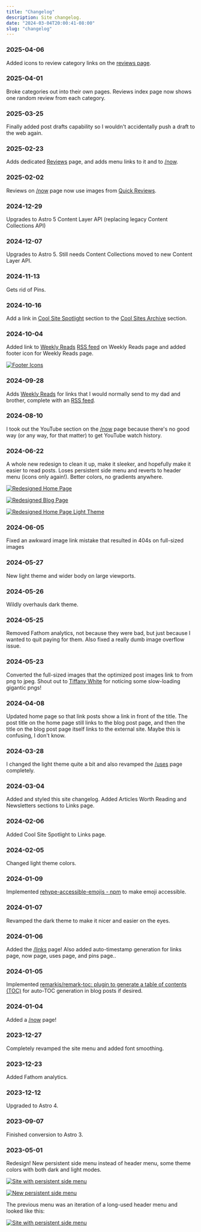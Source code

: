 ```yaml
---
title: "Changelog"
description: Site changelog.
date: "2024-03-04T20:00:41-08:00"
slug: "changelog"
---
```

### 2025-04-06

Added icons to review category links on the [reviews page](/reviews).

### 2025-04-01

Broke categories out into their own pages. Reviews index page now shows one random review from each category.

### 2025-03-25

Finally added post drafts capability so I wouldn't accidentally push a draft to the web again.

### 2025-02-23

Adds dedicated [Reviews](/reviews) page, and adds menu links to it and to [/now](/now).

### 2025-02-02

Reviews on [/now](/now) page now use images from [Quick Reviews](https://quickreviews.app/).

### 2024-12-29

Upgrades to Astro 5 Content Layer API (replacing legacy Content Collections API)

### 2024-12-07

Upgrades to Astro 5. Still needs Content Collections moved to new Content Layer API.

### 2024-11-13

Gets rid of Pins.

### 2024-10-16

Add a link in [Cool Site Spotlight](/links/#cool-site-spotlight) section to the [Cool Sites Archive](/links/#cool-sites-archive) section.

### 2024-10-04

Added link to [Weekly Reads](/reads/1) [RSS feed](/reads/rss.xml) on Weekly Reads page and added footer icon for Weekly Reads page.

[![Footer Icons](../../assets/images/posts/ReadsIcon-D13602BA-2FF6-4610-A356-5704C868D75A.png)](/images/posts/ReadsIcon-D13602BA-2FF6-4610-A356-5704C868D75A.jpg)

### 2024-09-28

Adds [Weekly Reads](/reads/1) for links that I would normally send to my dad and brother, complete with an [RSS feed](/reads/rss.xml).

### 2024-08-10

I took out the YouTube section on the [/now](/now) page because there's no good way (or any way, for that matter) to get YouTube watch history.

### 2024-06-22

A whole new redesign to clean it up, make it sleeker, and hopefully make it easier to read posts. Loses persistent side menu and reverts to header menu (icons only again!). Better colors, no gradients anywhere.

[![Redesigned Home Page](../../assets/images/posts/HomePageUpdate20240620-978203AA-FAED-428A-BCA2-2902F26640D6.png)](/images/posts/HomePageUpdate20240620-978203AA-FAED-428A-BCA2-2902F26640D6.jpg)

[![Redesigned Blog Page](../../assets/images/posts/BlogPostUpdate20240620-FF065EE5-DDF1-40AC-8B5F-3A8E0CD1399D.png)](/images/posts/BlogPostUpdate20240620-FF065EE5-DDF1-40AC-8B5F-3A8E0CD1399D.jpg)

[![Redesigned Home Page Light Theme](../../assets/images/posts/HomePageUpdateLightTheme20240620-4C825BBF-63B1-4C16-B901-3126BFF0CC0D.png)](/images/posts/HomePageUpdateLightTheme20240620-4C825BBF-63B1-4C16-B901-3126BFF0CC0D.jpg)

### 2024-06-05

Fixed an awkward image link mistake that resulted in 404s on full-sized images

### 2024-05-27

New light theme and wider body on large viewports.

### 2024-05-26

Wildly overhauls dark theme.

### 2024-05-25

Removed Fathom analytics, not because they were bad, but just because I wanted to quit paying for them. Also fixed a really dumb image overflow issue.

### 2024-05-23

Converted the full-sized images that the optimized post images link to from png to jpeg. Shout out to [Tiffany White](https://www.tiffwhite.me) for noticing some slow-loading gigantic pngs!

### 2024-04-08

Updated home page so that link posts show a link in front of the title. The post title on the home page still links to the blog post page, and then the title on the blog post page itself links to the external site. Maybe this is confusing, I don't know.

### 2024-03-28

I changed the light theme quite a bit and also revamped the [/uses](/uses) page completely.

### 2024-03-04

Added and styled this site changelog. Added Articles Worth Reading and Newsletters sections to Links page.

### 2024-02-06

Added Cool Site Spotlight to Links page.

### 2024-02-05

Changed light theme colors.

### 2024-01-09

Implemented [rehype-accessible-emojis - npm](https://www.npmjs.com/package/rehype-accessible-emojis) to make emoji accessible.

### 2024-01-07

Revamped the dark theme to make it nicer and easier on the eyes.

### 2024-01-06

Added the [/links](/links) page! Also added auto-timestamp generation for links page, now page, uses page, and pins page..

### 2024-01-05

Implemented [remarkjs/remark-toc: plugin to generate a table of contents (TOC)](https://github.com/remarkjs/remark-toc) for auto-TOC generation in blog posts if desired.

### 2024-01-04

Added a [/now](/now) page!

### 2023-12-27

Completely revamped the site menu and added font smoothing.

### 2023-12-23

Added Fathom analytics.

### 2023-12-12

Upgraded to Astro 4.

### 2023-09-07

Finished conversion to Astro 3.

### 2023-05-01

Redesign! New persistent side menu instead of header menu, some theme colors with both dark and light modes.

[![Site with persistent side menu](../../assets/images/posts/AboutMe20240619-0F4953B3-E481-40C1-8754-8B9BE3686F44.png)](/images/posts/AboutMe20240619-0F4953B3-E481-40C1-8754-8B9BE3686F44.jpg)

[![New persistent side menu](../../assets/images/posts/MenuNew-3E56C990-7E39-4697-A776-5214ED13CCAE.png)](/images/posts/MenuNew-3E56C990-7E39-4697-A776-5214ED13CCAE.jpg)

The previous menu was an iteration of a long-used header menu and looked like this:

[![Site with persistent side menu](../../assets/images/posts/MenuOld-3E56C990-7E39-4697-A776-5214ED13CCAE.png)](/images/posts/MenuOld-3E56C990-7E39-4697-A776-5214ED13CCAE.jpg)
